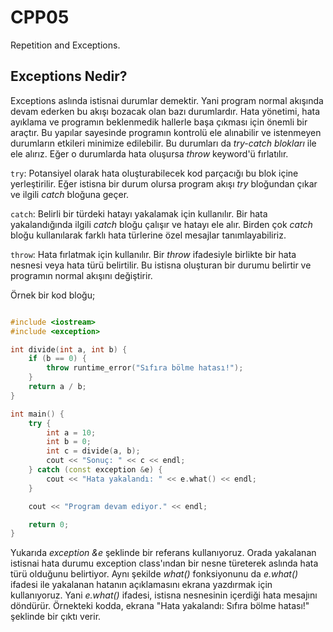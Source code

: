 # **CPP05**

Repetition and Exceptions.

## Exceptions Nedir?

Exceptions aslında istisnai durumlar demektir. Yani program normal akışında devam ederken bu akışı bozacak olan bazı durumlardır. Hata yönetimi, hata ayıklama ve programın beklenmedik hallerle başa çıkması için önemli bir araçtır. Bu yapılar sayesinde programın kontrolü ele alınabilir ve istenmeyen durumların etkileri minimize edilebilir. Bu durumları da *try-catch blokları* ile ele alırız. Eğer o durumlarda hata oluşursa *throw* keyword'ü fırlatılır.


`try`: Potansiyel olarak hata oluşturabilecek kod parçacığı bu blok içine yerleştirilir. Eğer istisna bir durum olursa program akışı _try_ bloğundan çıkar ve ilgili _catch_ bloğuna geçer.

`catch`: Belirli bir türdeki hatayı yakalamak için kullanılır. Bir hata yakalandığında ilgili _catch_ bloğu çalışır ve hatayı ele alır. Birden çok _catch_ bloğu kullanılarak farklı hata türlerine özel mesajlar tanımlayabiliriz.

`throw`: Hata fırlatmak için kullanılır. Bir _throw_ ifadesiyle birlikte bir hata nesnesi veya hata türü belirtilir. Bu istisna oluşturan bir durumu belirtir ve programın normal akışını değiştirir.


Örnek bir kod bloğu;

```cpp

#include <iostream>
#include <exception>

int divide(int a, int b) {
    if (b == 0) {
        throw runtime_error("Sıfıra bölme hatası!");
    }
    return a / b;
}

int main() {
    try {
        int a = 10;
        int b = 0;
        int c = divide(a, b);
        cout << "Sonuç: " << c << endl;
    } catch (const exception &e) {
        cout << "Hata yakalandı: " << e.what() << endl;
    }

    cout << "Program devam ediyor." << endl;

    return 0;
}

```

Yukarıda *exception &e* şeklinde bir referans kullanıyoruz. Orada yakalanan istisnai hata durumu exception class'ından bir nesne türeterek aslında hata türü olduğunu belirtiyor. Aynı şekilde *what()* fonksiyonunu da *e.what()* ifadesi ile yakalanan hatanın açıklamasını ekrana yazdırmak için kullanıyoruz. Yani _e.what()_ ifadesi, istisna nesnesinin içerdiği hata mesajını döndürür. Örnekteki kodda, ekrana "Hata yakalandı: Sıfıra bölme hatası!" şeklinde bir çıktı verir.
